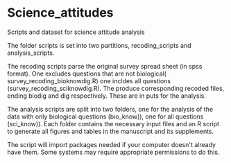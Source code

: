 # Science_attitudes
 Scripts and dataset for science attitude analysis
 
 The folder scripts is set into two partitions, recoding_scripts and analysis_scripts.  
 
 The recoding scripts parse the original survey spread sheet (in spss format).  One excludes questions that are not biological( survey_recoding_bioknowdig.R) one incldes all questions (survey_recoding_sciknowdig.R).  The produce corresponding recoded files, ending biodig and dig respectively.  These are in puts for the analysis.
 
 The analysis scripts are split into two folders, one for the analysis of the data with only biological questions (bio_know)), one for all questions (sci_know)).  Each folder contains the necessary input files and an R script to generate all figures and tables in the manuscript and its supplements.
 
 The script will import packages needed if your computer doesn't already have them.  Some systems may require appropriate permissions to do this.
